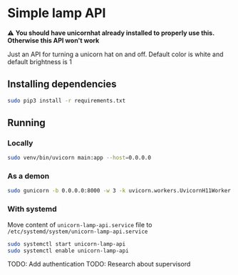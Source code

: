# Simple lamp API

⚠️ **You should have unicornhat already installed to properly use this. Otherwise this API won't work**

Just an API for turning a unicorn hat on and off. Default color is white and default brightness is 1

## Installing dependencies

```bash
sudo pip3 install -r requirements.txt
```

## Running

### Locally

```bash
sudo venv/bin/uvicorn main:app --host=0.0.0.0
```

### As a demon

```bash
sudo gunicorn -b 0.0.0.0:8000 -w 3 -k uvicorn.workers.UvicornH11Worker main:app --daemon
```

### With systemd

Move content of `unicorn-lamp-api.service` file to `/etc/systemd/system/unicorn-lamp-api.service`

```bash
sudo systemctl start unicorn-lamp-api
sudo systemctl enable unicorn-lamp-api
```

TODO: Add authentication
TODO: Research about supervisord
